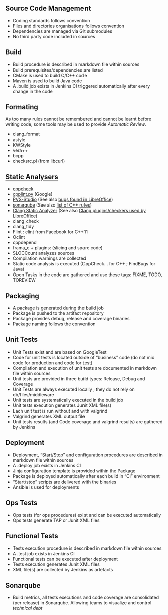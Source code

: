 Source Code Management
----------------------

*	Coding standards follows convention
*	Files and directories organisations follows convention
*	Dependencies are managed via Git submodules
*	No third party code included in sources

Build	
-----

*	Build procedure is described in markdown file within sources
*	Build prerequisites/dependencies are listed
*	CMake is used to build C/C++ code
*	Maven is used to build Java code
*	A .build job exists in Jenkins CI triggered automatically after every change in the code


Formating
---------

As too many rules cannot be remembered and cannot be learnt before writing code, some tools may be used to provide *Automatic Review*.

- clang_format
- astyle
- KWStyle
- vera++
- bcpp
- checksrc.pl (from libcurl)

[Static Analysers][SA]
----------------------

- [cppcheck][CC]
- [cpplint.py][CL] (Google)
- [PVS-Studio][PS] (See also [bugs found in LibreOffice][PS-LO])
- [sonarqube][SQ] (See also [list of C++ rules][SQ-RL])
- [Clang Static Analyzer][CA] (See also [Clang plugins/checkers used by LibreOffice][CA-LO])
- clang_check
- clang_tidy
- Flint : clint from Facebook for C++11
- Oclint
- cppdepend
- frama_c + plugins: (slicing and spare code)
-	SLOCCount analyzes sources
-	Compilation warnings are collected
-	Static code analysis is executed (CppCheck... for C++ ; FindBugs for Java)
-	Open Tasks in the code are gathered and use these tags: FIXME, TODO, TOREVIEW

  [SA]: https://en.wikipedia.org/wiki/List_of_tools_for_static_code_analysis#C.2C_C.2B.2B
  [CC]: https://en.wikipedia.org/wiki/Cppcheck
  [CL]: https://en.wikipedia.org/wiki/Cpplint
  [CA]: http://clang-analyzer.llvm.org/
  [SQ]: http://www.sonarsource.com/products/plugins/languages/cpp/
  [PS]: https://en.wikipedia.org/wiki/PVS-Studio
  [CA-LO]: https://people.gnome.org/~michael/blog/2015-08-05-under-the-hood-5-0.html#clang
  [SQ-RL]: http://nemo.sonarqube.org/coding_rules#languages=cpp
  [PS-LO]: http://www.viva64.com/en/b/0308/

	
Packaging
---------

*	A package is generated during the build job
*	Package is pushed to the artifact repository
*	Package provides debug, release and coverage binaries
*	Package naming follows the convention

Unit Tests
----------

*	Unit Tests exist and are based on GoogleTest
*	Code for unit tests is located outside of “business” code (do not mix code for production and code for test)
*	Compilation and execution of unit tests are documented in markdown file within sources
*	Unit tests are provided in three build types: Release, Debug and Coverage
*	Unit Tests are always executed locally ; they do not rely on db/files/middleware
*	Unit tests are systematically executed in the build job
*	Unit tests execution generates Junit XML file(s)
*	Each unit test is run without and with valgrind
*	Valgrind generates XML output file
*	Unit tests results (and Code coverage and valgrind results) are gathered by Jenkins

Deployment
----------

*	Deployment, “Start/Stop” and configuration procedures are described in markdown file within sources
*	A .deploy job exists in Jenkins CI
*	Jinja configuration template is provided within the Package
*	Package is deployed automatically after each build in “CI” environment
*	“Start/stop” scripts are delivered with the binaries
*	Ansible is used for deployments

Ops Tests
---------

*	Ops tests (for ops procedures) exist and can be executed automatically
*	Ops tests generate TAP or Junit XML files

Functional Tests
----------------

*	Tests execution procedure is described in markdown file within sources
*	A .test job exists in Jenkins CI
*	Functional tests can be executed after deployment
*	Tests execution generates Junit XML files
*	XML file(s) are collected by Jenkins as artefacts

Sonarqube
---------

*	Build metrics, all tests executions and code coverage are consolidated (per release) in Sonarqube. Allowing teams to visualize and control *technical debt*
